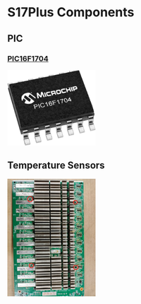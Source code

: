 # S17Plus Components

## PIC

### [PIC16F1704](https://www.microchip.com/en-us/product/PIC16F1704)

<img src="../../../Assets/PIC16F1704.png" width="200px">

## Temperature Sensors

<img src="./Temperature-Sensors.jpg" width="200px">
